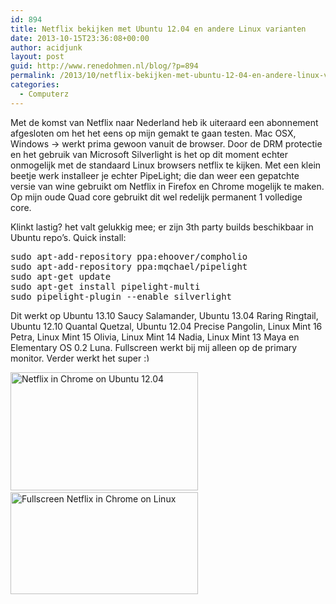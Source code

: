 ```yaml
---
id: 894
title: Netflix bekijken met Ubuntu 12.04 en andere Linux varianten
date: 2013-10-15T23:36:08+00:00
author: acidjunk
layout: post
guid: http://www.renedohmen.nl/blog/?p=894
permalink: /2013/10/netflix-bekijken-met-ubuntu-12-04-en-andere-linux-varianten/
categories:
  - Computerz
---
```

Met de komst van Netflix naar Nederland heb ik uiteraard een abonnement afgesloten om het het eens op mijn gemakt te gaan testen. Mac OSX, Windows -> werkt prima gewoon vanuit de browser. Door de DRM protectie en het gebruik van Microsoft Silverlight is het op dit moment echter onmogelijk met de standaard Linux browsers netflix te kijken. Met een klein beetje werk installeer je echter PipeLight; die dan weer een gepatchte versie van wine gebruikt om Netflix in Firefox en Chrome mogelijk te maken. Op mijn oude Quad core gebruikt dit wel redelijk permanent 1 volledige core.

Klinkt lastig? het valt gelukkig mee; er zijn 3th party builds beschikbaar in Ubuntu repo&#8217;s. Quick install:

<pre>sudo apt-add-repository ppa:ehoover/compholio
sudo apt-add-repository ppa:mqchael/pipelight
sudo apt-get update
sudo apt-get install pipelight-multi
sudo pipelight-plugin --enable silverlight</pre>

Dit werkt op Ubuntu 13.10 Saucy Salamander, Ubuntu 13.04 Raring Ringtail, Ubuntu 12.10 Quantal Quetzal, Ubuntu 12.04 Precise Pangolin, Linux Mint 16 Petra, Linux Mint 15 Olivia, Linux Mint 14 Nadia, Linux Mint 13 Maya en Elementary OS 0.2 Luna. Fullscreen werkt bij mij alleen op de primary monitor. Verder werkt het super <img src="http://www.renedohmen.nl/blog/wp-includes/images/smilies/simple-smile.png" alt=":)" class="wp-smiley" style="height: 1em; max-height: 1em;" />

[<img class="alignnone size-medium wp-image-918" alt="Netflix in Chrome on Ubuntu 12.04" src="http://www.renedohmen.nl/blog/wp-content/uploads/2013/10/Screenshot-from-2013-10-16-020726-300x189.png" width="300" height="189" srcset="http://www.renedohmen.nl/blog/wp-content/uploads/2013/10/Screenshot-from-2013-10-16-020726-300x189.png 300w, http://www.renedohmen.nl/blog/wp-content/uploads/2013/10/Screenshot-from-2013-10-16-020726-1024x645.png 1024w" sizes="(max-width: 300px) 100vw, 300px" />](http://www.renedohmen.nl/blog/wp-content/uploads/2013/10/Screenshot-from-2013-10-16-020726.png)  [<img class="alignnone size-medium wp-image-921" alt="Fullscreen Netflix in Chrome on Linux" src="http://www.renedohmen.nl/blog/wp-content/uploads/2013/10/Screenshot-from-2013-10-16-023021-300x163.png" width="300" height="163" srcset="http://www.renedohmen.nl/blog/wp-content/uploads/2013/10/Screenshot-from-2013-10-16-023021-300x163.png 300w, http://www.renedohmen.nl/blog/wp-content/uploads/2013/10/Screenshot-from-2013-10-16-023021-1024x557.png 1024w" sizes="(max-width: 300px) 100vw, 300px" />](http://www.renedohmen.nl/blog/wp-content/uploads/2013/10/Screenshot-from-2013-10-16-023021.png)